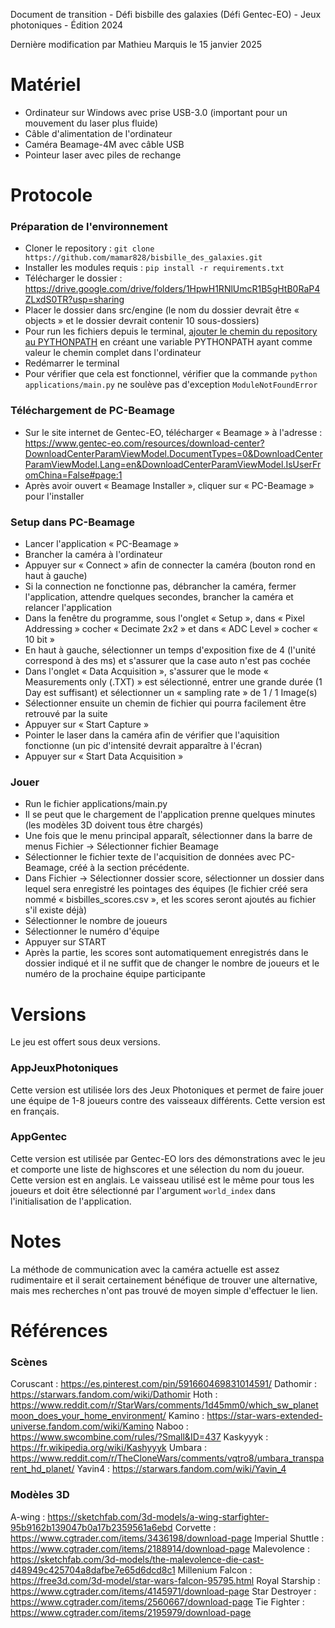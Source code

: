 Document de transition - Défi bisbille des galaxies (Défi Gentec-EO) - Jeux photoniques - Édition 2024

Dernière modification par Mathieu Marquis le 15 janvier 2025

# Matériel
- Ordinateur sur Windows avec prise USB-3.0 (important pour un mouvement du laser plus fluide)
- Câble d'alimentation de l'ordinateur
- Caméra Beamage-4M avec câble USB
- Pointeur laser avec piles de rechange

# Protocole
### Préparation de l'environnement
- Cloner le repository : `git clone https://github.com/mamar828/bisbille_des_galaxies.git`
- Installer les modules requis : `pip install -r requirements.txt`
- Télécharger le dossier : https://drive.google.com/drive/folders/1HpwH1RNlUmcR1B5gHtB0RaP4ZLxdS0TR?usp=sharing
- Placer le dossier dans src/engine (le nom du dossier devrait être « objects » et le dossier devrait contenir 10 sous-dossiers)
- Pour run les fichiers depuis le terminal, [ajouter le chemin du repository au PYTHONPATH](https://stackoverflow.com/questions/3701646/how-to-add-to-the-pythonpath-in-windows-so-it-finds-my-modules-packages) en créant une variable PYTHONPATH ayant comme valeur le chemin complet dans l'ordinateur
- Redémarrer le terminal
- Pour vérifier que cela est fonctionnel, vérifier que la commande `python applications/main.py` ne soulève pas d'exception `ModuleNotFoundError`

### Téléchargement de PC-Beamage
- Sur le site internet de Gentec-EO, télécharger « Beamage » à l'adresse : https://www.gentec-eo.com/resources/download-center?DownloadCenterParamViewModel.DocumentTypes=0&DownloadCenterParamViewModel.Lang=en&DownloadCenterParamViewModel.IsUserFromChina=False#page:1
- Après avoir ouvert « Beamage Installer », cliquer sur « PC-Beamage » pour l'installer

### Setup dans PC-Beamage
- Lancer l'application « PC-Beamage »
- Brancher la caméra à l'ordinateur
- Appuyer sur « Connect » afin de connecter la caméra (bouton rond en haut à gauche)
- Si la connection ne fonctionne pas, débrancher la caméra, fermer l'application, attendre quelques secondes, brancher la caméra et relancer l'application
- Dans la fenêtre du programme, sous l'onglet « Setup », dans « Pixel Addressing » cocher « Decimate 2x2 » et dans « ADC Level » cocher « 10 bit »
- En haut à gauche, sélectionner un temps d'exposition fixe de 4 (l'unité correspond à des ms) et s'assurer que la case auto n'est pas cochée
- Dans l'onglet « Data Acquisition », s'assurer que le mode « Measurements only (.TXT) » est sélectionné, entrer une grande durée (1 Day est suffisant) et sélectionner un « sampling rate » de 1 / 1 Image(s)
- Sélectionner ensuite un chemin de fichier qui pourra facilement être retrouvé par la suite
- Appuyer sur « Start Capture »
- Pointer le laser dans la caméra afin de vérifier que l'aquisition fonctionne (un pic d'intensité devrait apparaître à l'écran)
- Appuyer sur « Start Data Acquisition »
 
### Jouer
- Run le fichier applications/main.py
- Il se peut que le chargement de l'application prenne quelques minutes (les modèles 3D doivent tous être chargés)
- Une fois que le menu principal apparaît, sélectionner dans la barre de menus Fichier -> Sélectionner fichier Beamage 
- Sélectionner le fichier texte de l'acquisition de données avec PC-Beamage, créé à la section précédente.
- Dans Fichier -> Sélectionner dossier score, sélectionner un dossier dans lequel sera enregistré les pointages des équipes (le fichier créé sera nommé « bisbilles_scores.csv », et les scores seront ajoutés au fichier s'il existe déjà)
- Sélectionner le nombre de joueurs
- Sélectionner le numéro d'équipe
- Appuyer sur START
- Après la partie, les scores sont automatiquement enregistrés dans le dossier indiqué et il ne suffit que de changer le nombre de joueurs et le numéro de la prochaine équipe participante

# Versions
Le jeu est offert sous deux versions.

### AppJeuxPhotoniques
Cette version est utilisée lors des Jeux Photoniques et permet de faire jouer une équipe de 1-8 joueurs contre des vaisseaux différents. Cette version est en français.

### AppGentec
Cette version est utilisée par Gentec-EO lors des démonstrations avec le jeu et comporte une liste de highscores et une sélection du nom du joueur. Cette version est en anglais. Le vaisseau utilisé est le même pour tous les joueurs et doit être sélectionné par l'argument `world_index` dans l'initialisation de l'application.

# Notes
La méthode de communication avec la caméra actuelle est assez rudimentaire et il serait certainement bénéfique de trouver une alternative, mais mes recherches n'ont pas trouvé de moyen simple d'effectuer le lien.

# Références
### Scènes
Coruscant : https://es.pinterest.com/pin/591660469831014591/
Dathomir : https://starwars.fandom.com/wiki/Dathomir
Hoth : https://www.reddit.com/r/StarWars/comments/1d45mm0/which_sw_planetmoon_does_your_home_environment/
Kamino : https://star-wars-extended-universe.fandom.com/wiki/Kamino
Naboo : https://www.swcombine.com/rules/?Small&ID=437
Kaskyyyk : https://fr.wikipedia.org/wiki/Kashyyyk
Umbara : https://www.reddit.com/r/TheCloneWars/comments/vqtro8/umbara_transparent_hd_planet/
Yavin4 : https://starwars.fandom.com/wiki/Yavin_4

### Modèles 3D
A-wing : https://sketchfab.com/3d-models/a-wing-starfighter-95b9162b139047b0a17b2359561a6ebd
Corvette : https://www.cgtrader.com/items/3436198/download-page
Imperial Shuttle : https://www.cgtrader.com/items/2188914/download-page
Malevolence : https://sketchfab.com/3d-models/the-malevolence-die-cast-d48949c425704a8dafbe7e65d6dcd8c1
Millenium Falcon : https://free3d.com/3d-model/star-wars-falcon-95795.html
Royal Starship : https://www.cgtrader.com/items/4145971/download-page
Star Destroyer : https://www.cgtrader.com/items/2560667/download-page
Tie Fighter : https://www.cgtrader.com/items/2195979/download-page
